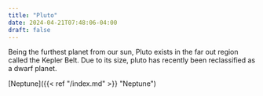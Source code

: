 ```yaml
---
title: "Pluto"
date: 2024-04-21T07:48:06-04:00
draft: false
---
```


Being the furthest planet from our sun, Pluto exists in the far out region called the Kepler Belt. Due to its size, pluto has recently been reclassified as a dwarf planet.

[Neptune]({{< ref "/index.md" >}} "Neptune")
